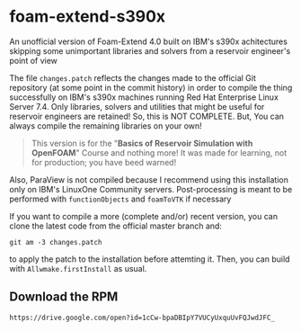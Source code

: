 # foam-extend-s390x
An unofficial version of Foam-Extend 4.0 built on IBM's s390x achitectures skipping some unimportant libraries and solvers 
from a reservoir engineer's point of view

The file `changes.patch` reflects the changes made to the official Git repository (at some point in the commit history) 
in order to compile the thing successfully
on IBM's s390x machines running Red Hat Enterprise Linux Server 7.4. Only libraries, solvers and utilities that might be useful
for reservoir engineers are retained! So, this is NOT COMPLETE. But, You can always compile the remaining libraries 
on your own!

>This version is for the "**Basics of Reservoir Simulation with OpenFOAM**" Course and nothing more! It was made for 
>learning, not for production; you have beed warned!

Also, ParaView is not compiled because I recommend using this installation only on IBM's LinuxOne Community servers. 
Post-processing is meant to be performed with `functionObjects` and `foamToVTK` if necessary

If you want to compile a more (complete and/or) recent version, you can clone the latest code from the official master branch
and:
```
git am -3 changes.patch
```
to apply the patch to the installation before attemting it. Then, you can build with `Allwmake.firstInstall` as usual.

## Download the RPM

```
https://drive.google.com/open?id=1cCw-bpaDBIpY7VUCyUxquUvFQJwdJFC_
```
